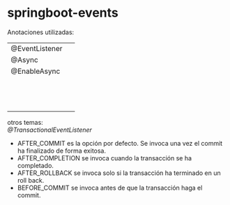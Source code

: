 # springboot-events

Anotaciones utilizadas:

<table><tbody><tr><td>@EventListener</td><td>&nbsp;</td></tr><tr><td>@Async</td><td>&nbsp;</td></tr><tr><td>@EnableAsync</td><td>&nbsp;</td></tr><tr><td>&nbsp;</td><td>&nbsp;</td></tr><tr><td>&nbsp;</td><td>&nbsp;</td></tr><tr><td>&nbsp;</td><td>&nbsp;</td></tr></tbody></table>

otros temas:  
_@TransactionalEventListener_

*   AFTER\_COMMIT es la opción por defecto. Se invoca una vez el commit ha finalizado de forma exitosa.
*   AFTER\_COMPLETION se invoca cuando la transacción se ha completado.
*   AFTER\_ROLLBACK se invoca solo si la transacción ha terminado en un roll back.
*   BEFORE\_COMMIT se invoca antes de que la transacción haga el commit.
